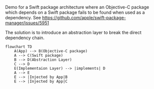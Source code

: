 Demo for a Swift package architecture where an Objective-C package which depends on a Swift package fails to be found when used as a dependency.
See https://github.com/apple/swift-package-manager/issues/5951

The solution is to introduce an abstraction layer to break the direct dependency chain.

```mermaid
flowchart TD
    A(App) --> B(Objective-C package)
    A --> C(Swift package)
    B --> D(Abstraction Layer)
    C --> D
    E(Implementaion Layer) --> |implements| D
    A --> E
    E --> |Injected by App|B
    E --> |Injected by App|C
```
